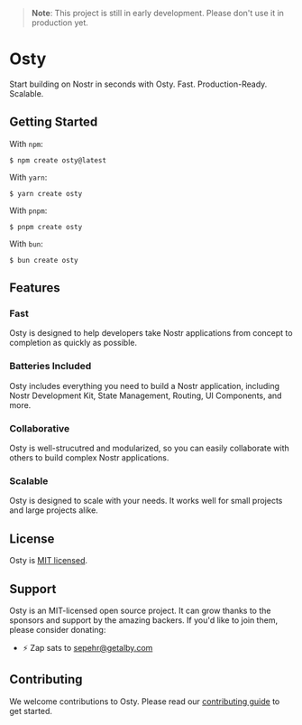 > **Note**: This project is still in early development. Please don't use it in production yet.

# Osty

Start building on Nostr in seconds with Osty. Fast. Production-Ready. Scalable.

## Getting Started

With `npm`:

```
$ npm create osty@latest
```

With `yarn`:

```
$ yarn create osty
```

With `pnpm`:

```
$ pnpm create osty
```

With `bun`:

```
$ bun create osty
```

## Features

### Fast

Osty is designed to help developers take Nostr applications from concept to completion as quickly as possible.

### Batteries Included

Osty includes everything you need to build a Nostr application, including Nostr Development Kit, State Management, Routing, UI Components, and more.

### Collaborative

Osty is well-strucutred and modularized, so you can easily collaborate with others to build complex Nostr applications.

### Scalable

Osty is designed to scale with your needs. It works well for small projects and large projects alike.

## License

Osty is [MIT licensed](./LICENSE.md).

## Support

Osty is an MIT-licensed open source project. It can grow thanks to the sponsors and support by the amazing backers. If you'd like to join them, please consider donating:

- ⚡ Zap sats to [sepehr@getalby.com](sepehr@getalby.com)

## Contributing

We welcome contributions to Osty. Please read our [contributing guide](./CONTRIBUTING.md) to get started.
